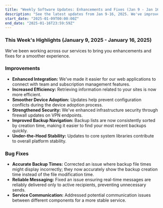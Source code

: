 ```yaml
---
title: "Weekly Software Updates: Enhancements and Fixes (Jan 9 - Jan 16)"
description: "See the latest updates from Jan 9-16, 2025. We've improved efficiency, security, device adoption, backup accuracy, and messaging reliability."
start_date: "2025-01-09T00:00:00Z"
end_date: "2025-01-16T23:59:59Z"
---
```


### This Week's Highlights (January 9, 2025 - January 16, 2025)

We've been working across our services to bring you enhancements and fixes for a smoother experience.

### Improvements

*   **Enhanced Integration:** We've made it easier for our web applications to connect with team and subscription management features.
*   **Increased Efficiency:** Retrieving information related to your sites is now more efficient.
*   **Smoother Device Adoption:** Updates help prevent configuration conflicts during the device adoption process.
*   **Strengthened Security:** We've enhanced infrastructure security through firewall updates on VPN endpoints.
*   **Improved Backup Navigation:** Backup lists are now consistently sorted by creation time, making it easier to find your most recent backups quickly.
*   **Under-the-Hood Stability:** Updates to core system libraries contribute to overall platform stability.

### Bug Fixes

*   **Accurate Backup Times:** Corrected an issue where backup file times might display incorrectly; they now accurately show the backup creation time instead of the file modification time.
*   **Reliable Messaging:** Fixed an issue ensuring real-time messages are reliably delivered only to active recipients, preventing unnecessary sends.
*   **Service Communication:** Addressed potential communication issues between different components for a more stable service.
